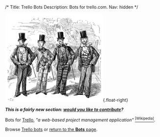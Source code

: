 /*
Title: Trello Bots
Description: Bots for trello.com.
Nav: hidden
*/

![About to set up a new Trello board](/content/images/illustrations/bow-ties.jpg){.float-right}

***This is a fairly new section: [would you like to contribute](https://github.com/botwiki/botwiki.org)?***

Bots for [Trello](https://www.trello.com/), *"a web-based project management application"* [<sup>[Wikipedia]</sup>](https://en.wikipedia.org/wiki/Trello).


Browse [Trello bots](/tag/trellobot) or [return to the **Bots** page](/bots).

